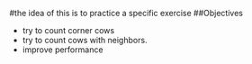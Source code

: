#the idea of this is to practice a specific exercise
##Objectives
- try to count corner cows
- try to count cows with neighbors.
- improve performance
